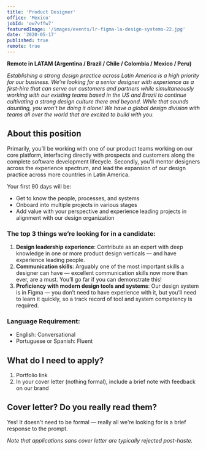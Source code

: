 ```yaml
---
title: 'Product Designer'
office: 'Mexico'
jobId: 'ow7vffw7'
featuredImage: '/images/events/lr-figma-la-design-systems-22.jpg'
date: '2020-05-17'
published: true
remote: true
---
```



**Remote in LATAM (Argentina / Brazil / Chile / Colombia / Mexico / Peru)**

_Establishing a strong design practice across Latin America is a high priority for our business. We’re looking for a senior designer with experience as a first-hire that can serve our customers and partners while simultaneously working with our existing teams based in the US and Brazil to continue cultivating a strong design culture there and beyond. While that sounds daunting, you won’t be doing it alone! We have a global design division with teams all over the world that are excited to build with you._

## About this position

Primarily, you’ll be working with one of our product teams working on our core platform, interfacing directly with prospects and customers along the complete software development lifecycle. Secondly, you’ll mentor designers across the experience spectrum, and lead the expansion of our design practice across more countries in Latin America.

Your first 90 days will be:

* Get to know the people, processes, and systems
* Onboard into multiple projects in various stages
* Add value with your perspective and experience leading projects in alignment with our design organization

### The top 3 things we’re looking for in a candidate:

1. **Design leadership experience**: Contribute as an expert with deep knowledge in one or more product design verticals — and have experience leading people.
2. **Communication skills**: Arguably one of the most important skills a designer can have — excellent communication skills now more than ever, are a must. You’ll go far if you can demonstrate this!
3. **Proficiency with modern design tools and systems**: Our design system is in Figma — you don’t need to have experience with it, but you’ll need to learn it quickly, so a track record of tool and system competency is required.

### Language Requirement:

* English: Conversational
* Portuguese or Spanish: Fluent


## What do I need to apply?

1. Portfolio link
2. In your cover letter (nothing formal), include a brief note with feedback on our brand

## Cover letter? Do you really read them?

Yes! It doesn't need to be formal — really all we're looking for is a brief response to the prompt.

_Note that applications sans cover letter are typically rejected post-haste._
